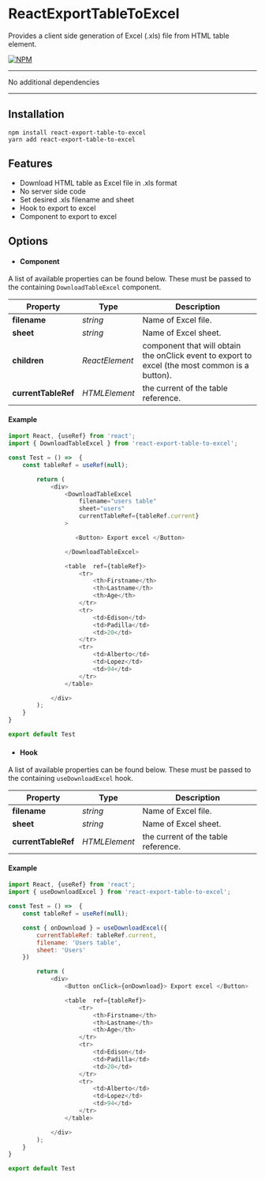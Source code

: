 # ReactExportTableToExcel

Provides a client side generation of Excel (.xls) file from HTML table element.

[![NPM](https://nodei.co/npm/react-export-table-to-excel.png)](https://npmjs.org/package/react-export-table-to-excel)

---

No additional dependencies

---

## Installation

```
npm install react-export-table-to-excel
yarn add react-export-table-to-excel
```

## Features

- Download HTML table as Excel file in .xls format
- No server side code
- Set desired .xls filename and sheet
- Hook to export to excel
- Component to export to excel

## Options

- #### Component

A list of available properties can be found below. These must be passed to the containing `DownloadTableExcel` component.

| Property            | Type           | Description                                                                                    |
| ------------------- | -------------- | ---------------------------------------------------------------------------------------------- |
| **filename**        | _string_       | Name of Excel file.                                                                            |
| **sheet**           | _string_       | Name of Excel sheet.                                                                           |
| **children**        | _ReactElement_ | component that will obtain the onClick event to export to excel (the most common is a button). |
| **currentTableRef** | _HTMLElement_  | the current of the table reference.                                                            |

#### Example

```javascript
import React, {useRef} from 'react';
import { DownloadTableExcel } from 'react-export-table-to-excel';

const Test = () =>  {
    const tableRef = useRef(null);

        return (
            <div>
                <DownloadTableExcel
                    filename="users table"
                    sheet="users"
                    currentTableRef={tableRef.current}
                >

                   <Button> Export excel </Button>

                </DownloadTableExcel>

                <table  ref={tableRef}>
                    <tr>
                        <th>Firstname</th>
                        <th>Lastname</th>
                        <th>Age</th>
                    </tr>
                    <tr>
                        <td>Edison</td>
                        <td>Padilla</td>
                        <td>20</td>
                    </tr>
                    <tr>
                        <td>Alberto</td>
                        <td>Lopez</td>
                        <td>94</td>
                    </tr>
                </table>

            </div>
        );
    }
}

export default Test
```

- #### Hook

A list of available properties can be found below. These must be passed to the containing `useDownloadExcel` hook.

| Property            | Type          | Description                         |
| ------------------- | ------------- | ----------------------------------- |
| **filename**        | _string_      | Name of Excel file.                 |
| **sheet**           | _string_      | Name of Excel sheet.                |
| **currentTableRef** | _HTMLElement_ | the current of the table reference. |

#### Example

```javascript
import React, {useRef} from 'react';
import { useDownloadExcel } from 'react-export-table-to-excel';

const Test = () =>  {
    const tableRef = useRef(null);

    const { onDownload } = useDownloadExcel({
        currentTableRef: tableRef.current,
        filename: 'Users table',
        sheet: 'Users'
    })

        return (
            <div>
                <Button onClick={onDownload}> Export excel </Button>

                <table  ref={tableRef}>
                    <tr>
                        <th>Firstname</th>
                        <th>Lastname</th>
                        <th>Age</th>
                    </tr>
                    <tr>
                        <td>Edison</td>
                        <td>Padilla</td>
                        <td>20</td>
                    </tr>
                    <tr>
                        <td>Alberto</td>
                        <td>Lopez</td>
                        <td>94</td>
                    </tr>
                </table>

            </div>
        );
    }
}

export default Test
```
